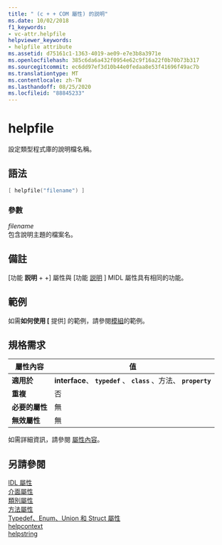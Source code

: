 ```yaml
---
title: " (c + + COM 屬性) 的説明"
ms.date: 10/02/2018
f1_keywords:
- vc-attr.helpfile
helpviewer_keywords:
- helpfile attribute
ms.assetid: d75161c1-1363-4019-ae09-e7e3b8a3971e
ms.openlocfilehash: 385c6da6a432f0954e62c9f16a22f0b70b73b317
ms.sourcegitcommit: ec6dd97ef3d10b44e0fedaa8e53f41696f49ac7b
ms.translationtype: MT
ms.contentlocale: zh-TW
ms.lasthandoff: 08/25/2020
ms.locfileid: "88845233"
---
```

# <a name="helpfile"></a>helpfile

設定類型程式庫的說明檔名稱。

## <a name="syntax"></a>語法

```cpp
[ helpfile("filename") ]
```

### <a name="parameters"></a>參數

*filename*<br/>
包含說明主題的檔案名。

## <a name="remarks"></a>備註

[功能 **説明** + +] 屬性與 [功能 [説明](/windows/win32/Midl/helpfile) ] MIDL 屬性具有相同的功能。

## <a name="example"></a>範例

如需**如何使用 [** 提供] 的範例，請參閱[模組](module-cpp.md)的範例。

## <a name="requirements"></a>規格需求

| 屬性內容 | 值 |
|-|-|
|**適用於**|**interface**、 **`typedef`** 、 **`class`** 、方法、 **`property`**|
|**重複**|否|
|**必要的屬性**|無|
|**無效屬性**|無|

如需詳細資訊，請參閱 [屬性內容](cpp-attributes-com-net.md#contexts)。

## <a name="see-also"></a>另請參閱

[IDL 屬性](idl-attributes.md)<br/>
[介面屬性](interface-attributes.md)<br/>
[類別屬性](class-attributes.md)<br/>
[方法屬性](method-attributes.md)<br/>
[Typedef、Enum、Union 和 Struct 屬性](typedef-enum-union-and-struct-attributes.md)<br/>
[helpcontext](helpcontext.md)<br/>
[helpstring](helpstring.md)
